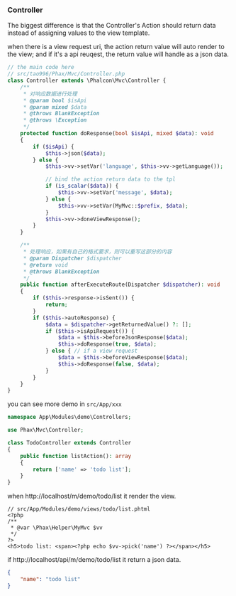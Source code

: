 ### Controller

The biggest difference is that the Controller's Action should return data instead of assigning values to the view template.

when there is a view request uri, the action return value will auto render to the view; and if it's a api reuqest, the return value will handle as a json data.

```php
// the main code here
// src/tao996/Phax/Mvc/Controller.php
class Controller extends \Phalcon\Mvc\Controller {
    /**
     * 对响应数据进行处理
     * @param bool $isApi
     * @param mixed $data
     * @throws BlankException
     * @throws \Exception
     */
    protected function doResponse(bool $isApi, mixed $data): void
    {
        if ($isApi) {
            $this->json($data);
        } else {
            $this->vv->setVar('language', $this->vv->getLanguage());

            // bind the action return data to the tpl
            if (is_scalar($data)) {
                $this->vv->setVar('message', $data);
            } else {
                $this->vv->setVar(MyMvc::$prefix, $data);
            }
            $this->vv->doneViewResponse();
        }
    }

    /**
     * 处理响应，如果有自己的格式要求，则可以重写这部分的内容
     * @param Dispatcher $dispatcher
     * @return void
     * @throws BlankException
     */
    public function afterExecuteRoute(Dispatcher $dispatcher): void
    {
        if ($this->response->isSent()) {
            return;
        }
        if ($this->autoResponse) {
            $data = $dispatcher->getReturnedValue() ?: [];
            if ($this->isApiRequest()) {
                $data = $this->beforeJsonResponse($data);
                $this->doResponse(true, $data);
            } else { // if a view request
                $data = $this->beforeViewResponse($data);
                $this->doResponse(false, $data);
            }
        }
    }
}
```

you can see more demo in `src/App/xxx`

```php
namespace App\Modules\demo\Controllers;

use Phax\Mvc\Controller;

class TodoController extends Controller
{
    public function listAction(): array
    {
        return ['name' => 'todo list'];
    }
}
```

when http://localhost/m/demo/todo/list it render the view.

```
// src/App/Modules/demo/views/todo/list.phtml
<?php
/**
 * @var \Phax\Helper\MyMvc $vv
 */
?>
<h5>todo list: <span><?php echo $vv->pick('name') ?></span></h5>
```

if http://localhost/api/m/demo/todo/list it return a json data.

```json
{
    "name": "todo list"
}
```
